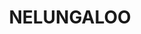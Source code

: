 ---
lastmod: '2025-04-06T06:05:20+00:00'
latitude: -33.159023
layout: suburb
longitude: 147.772834
postcode: '2876'
state: NSW
title: NELUNGALOO
url: /nsw/nelungaloo/
---